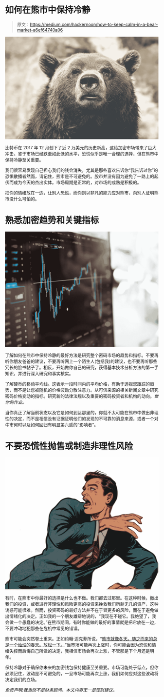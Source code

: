 # 如何在熊市中保持冷静

> 原文：<https://medium.com/hackernoon/how-to-keep-calm-in-a-bear-market-a6ef64740a06>

![](img/a97a48985f597f0234585287ad466f37.png)

比特币在 2017 年 12 月创下了近 2 万美元的历史新高，这给加密市场带来了巨大冲击。鉴于市场已经跌至如此低的水平，恐慌似乎是唯一合理的选择，但在熊市中保持冷静至关重要。

我们很容易发现自己担心我们的钱会消失，尤其是那些喜欢告诉你“我告诉过你”的恐惧散播者然而，请记住，熊市是不可避免的。股市并没有因为避免了一路上的起伏而成为今天的杰出实体。市场周期是正常的，对市场的成熟是积极的。

把你的情绪放在一边，让别人恐慌，而你则以非凡的能力应对熊市，向别人证明熊市没什么可怕的。

# 熟悉加密趋势和关键指标

![](img/a8f7349a09357d8db35b3d77a21000fd.png)

了解如何在熊市中保持冷静的最好方法是研究整个密码市场的趋势和指标。不要再听你朋友爸爸的建议，不要再听网上一个陌生人(包括我)的建议，也不要再听那些冗长的脸书帖子了。相反，开始做你自己的研究，获得基本技术分析方法的第一手知识，并进行深入研究和事实核实。

了解硬币的移动平均线。这表示一段时间内的平均价格，有助于透视您跟踪的趋势，而不是让您被随机的价格波动分散注意力。从可信来源的相关新闻文章中研究密码价格变动的指标。研究新的法律法规以及重要的密码投资者和机构的动向。*做你的作业。*

当你真正了解当前状态以及它是如何到达那里的，你就不太可能在熊市中做出非理性的决定，而不是相信没有证据证明他们的发现的不可靠的消息来源，或者一个对牛市何时以及如何回归有明显第六感的“影响者”。

# 不要恐慌性抛售或制造非理性风险

![](img/7f728b9634759daef5ceb8016e318c20.png)

有时，在熊市中你最好的选择是什么也不做。我们都去过那里。在这种时候，撤出我们的投资，或者进行非理性和风险更高的投资来挽救我们所剩无几的资产，这种诱惑可能很难。然而，投资密码的最好方法并不在于冒更多的风险，而在于避免做出情绪化的决定。正如我的一个朋友雄辩地说的，“我现在不碰它。我绝望了，我会做一个愚蠢的决定。”在熊市期间，有时你能做的最好的事情就是把它放在一边，不要冲动地犯那些在危机中常见的错误。

熊市可能会突然卷土重来。正如约翰·迈克菲所说，“[熊市就像冬天。随之而来的总是一个灿烂的春天。放松一下。](https://twitter.com/officialmcafee/status/1064767815431798784)“当市场可能再次上涨时，你可能会因为恐慌和情绪失控而后悔自己所做的决定，我相信市场会再次上涨，不管那是下个月还是明年。

保持冷静对于确保你未来的加密钱包保持健康至关重要。市场可能处于低点，但你必须记住，波动是不可避免的，一旦市场可能再次上涨，我们如何应对这些波动将决定我们的立场。

*免责声明:我当然不是财务顾问。本文内容无一是理财建议。*